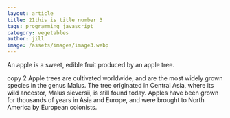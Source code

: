 ```yaml
---
layout: article
title: 21this is title number 3
tags: programming javascript
category: vegetables
author: jill
image: /assets/images/image3.webp
---
```

An apple is a sweet, edible fruit produced by an apple tree.

copy 2 Apple trees are cultivated worldwide, and are the most widely grown species in
the genus Malus. The tree originated in Central Asia, where its wild ancestor,
Malus sieversii, is still found today. Apples have been grown for thousands of
years in Asia and Europe, and were brought to North America by European
colonists.
